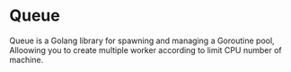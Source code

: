 # Queue

Queue is a Golang library for spawning and managing a Goroutine pool, Alloowing you to create multiple worker according to limit CPU number of machine.
